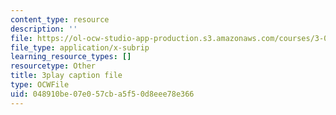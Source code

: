 ```yaml
---
content_type: resource
description: ''
file: https://ol-ocw-studio-app-production.s3.amazonaws.com/courses/3-091sc-introduction-to-solid-state-chemistry-fall-2010/048910be07e057cba5f50d8eee78e366_2Q_fna3TTbs.vtt
file_type: application/x-subrip
learning_resource_types: []
resourcetype: Other
title: 3play caption file
type: OCWFile
uid: 048910be-07e0-57cb-a5f5-0d8eee78e366
---
```

